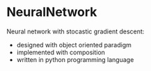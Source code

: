 # NeuralNetwork

Neural network with stocastic gradient descent:
- designed with object oriented paradigm
- implemented with composition
- written in python programming language
